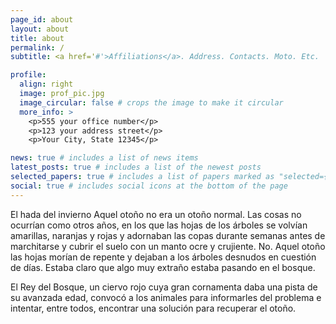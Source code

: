 ```yaml
---
page_id: about
layout: about
title: about
permalink: /
subtitle: <a href='#'>Affiliations</a>. Address. Contacts. Moto. Etc.

profile:
  align: right
  image: prof_pic.jpg
  image_circular: false # crops the image to make it circular
  more_info: >
    <p>555 your office number</p>
    <p>123 your address street</p>
    <p>Your City, State 12345</p>

news: true # includes a list of news items
latest_posts: true # includes a list of the newest posts
selected_papers: true # includes a list of papers marked as "selected={true}"
social: true # includes social icons at the bottom of the page
---
```


El hada del invierno
Aquel otoño no era un otoño normal. Las cosas no ocurrían como otros años, en los que las hojas de los árboles se volvían amarillas, naranjas y rojas y adornaban las copas durante semanas antes de marchitarse y cubrir el suelo con un manto ocre y crujiente. No. Aquel otoño las hojas morían de repente y dejaban a los árboles desnudos en cuestión de días. Estaba claro que algo muy extraño estaba pasando en el bosque.

El Rey del Bosque, un ciervo rojo cuya gran cornamenta daba una pista de su avanzada edad, convocó a los animales para informarles del problema e intentar, entre todos, encontrar una solución para recuperar el otoño. 
